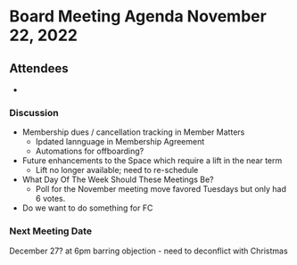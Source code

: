 # Board Meeting Agenda November 22, 2022

## Attendees
- 

### Discussion
- Membership dues / cancellation tracking in Member Matters
  - Ipdated lannguage in Membership Agreement
  - Automations for offboarding?
- Future enhancements to the Space which require a lift in the near term
  - Lift no longer available; need to re-schedule
- What Day Of The Week Should These Meetings Be?
  - Poll for the November meeting move favored Tuesdays but only had 6 votes.
- Do we want to do something for FC



### Next Meeting Date
December 27? at 6pm barring objection - need to deconflict with Christmas
